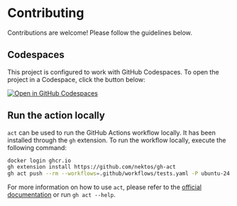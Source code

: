 # Contributing

Contributions are welcome! Please follow the guidelines below.

## Codespaces

This project is configured to work with GitHub Codespaces. To open the project in a Codespace, click the button below:

[![Open in GitHub Codespaces](https://github.com/codespaces/badge.svg)](https://codespaces.new/scality/sbom)

## Run the action locally

`act` can be used to run the GitHub Actions workflow locally.
It has been installed through the `gh` extension.
To run the workflow locally, execute the following command:

```bash
docker login ghcr.io
gh extension install https://github.com/nektos/gh-act
gh act push --rm --workflows=.github/workflows/tests.yaml -P ubuntu-24.04=ghcr.io/catthehacker/ubuntu:act-22.04
```

For more information on how to use `act`, please refer to the [official documentation] or run `gh act --help`.

[official documentation]: https://nektosact.com/introduction.html
